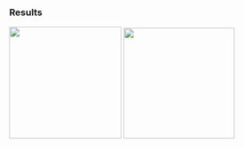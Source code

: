 ### Results

<img src="https://github.com/Rasmika-b/Mobile-Application-Development-Projects/assets/60094457/3a589bc1-69c4-43f9-b62c-029dec3703e2" width="202"/>
<img src="https://github.com/Rasmika-b/Mobile-Application-Development-Projects/assets/60094457/574d0df1-5769-4bf6-9075-5594c6299660" width="200"/>

